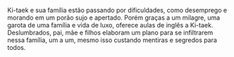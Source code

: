 Ki-taek e sua família estão passando por dificuldades, como desemprego e morando em um porão sujo e apertado. Porém graças a um milagre, uma garota de uma família e vida de luxo, oferece aulas de inglês a Ki-taek. Deslumbrados, pai, mãe e filhos elaboram um plano para se infiltrarem nessa família, um a um, mesmo isso custando mentiras e segredos para todos.
